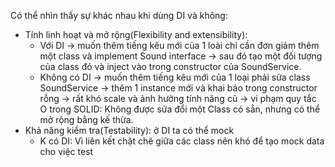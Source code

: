 Có thể nhìn thấy sự khác nhau khi dùng DI và không:

-   Tính linh hoạt và mở rộng(Flexibility and extensibility):
    -   Với DI -> muốn thêm tiếng kêu mới của 1 loài chỉ cần đơn giảm thêm một class và implement Sound interface -> sau đó tạo một đối tượng của class đó và inject vào trong constructor của SoundService.
    -   Không có DI -> muốn thêm tiếng kêu mới của 1 loại phải sửa class SoundService -> thêm 1 instance mới và khai báo trong constructor rỗng -> rất khó scale và ảnh hưởng tính năng cũ -> vi phạm quy tắc O trong SOLID: Không được sửa đổi một Class có sẵn, nhưng có thể mở rộng bằng kế thừa.
-   Khả năng kiểm tra(Testability): ở DI ta có thể mock
    -   K có DI: Vì liên kết chặt chẽ giữa các class nên khó để tạo mock data cho việc test

